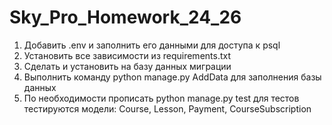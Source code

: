 # Sky_Pro_Homework_24_26

1) Добавить .env и заполнить его данными для доступа к psql
2) Установить все зависимости из requirements.txt
3) Сделать и установить на базу данных миграции
4) Выполнить команду python manage.py AddData для заполнения базы данных
5) По необходимости прописать python manage.py test для тестов тестируются модели: Course, Lesson, Payment, CourseSubscription
